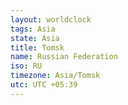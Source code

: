 ```yaml
---
layout: worldclock
tags: Asia
state: Asia
title: Tomsk
name: Russian Federation
iso: RU
timezone: Asia/Tomsk
utc: UTC +05:39
---
```


